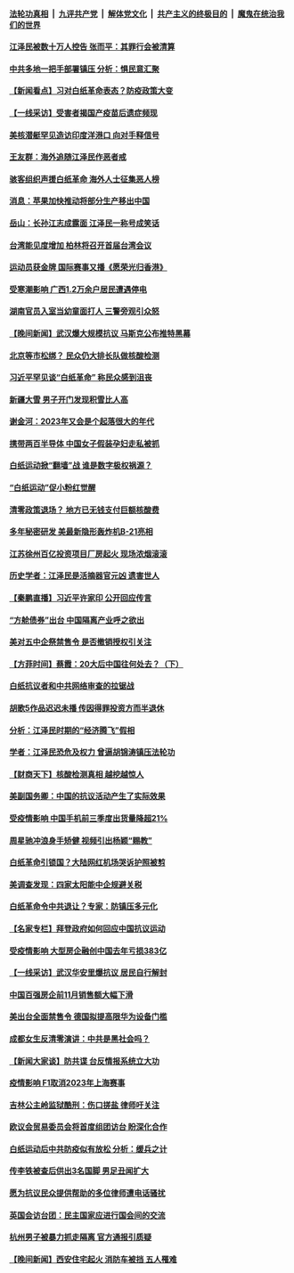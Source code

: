 ####  [法轮功真相](../../../../basic/blob/master/README.md?t=12040631) &nbsp;|&nbsp; [九评共产党](../../../../9ping.md/blob/master/README.md?t=12040631) &nbsp;|&nbsp; [解体党文化](../../../../jtdwh.md/blob/master/README.md?t=12040631)  &nbsp;|&nbsp; [共产主义的终极目的](../../../../gczydzjmd.md/blob/master/README.md?t=12040631) &nbsp;|&nbsp; [魔鬼在统治我们的世界](../../../../mgztzwmdsj.md/blob/master/README.md?t=12040631) 

#### [江泽民被数十万人控告 张而平：其罪行会被清算](../pages/nsc413/n13878074.md?t=12040631) 

#### [中共多地一把手部署镇压 分析：惧民意汇聚](../pages/nsc413/n13878085.md?t=12040631) 

#### [【新闻看点】习对白纸革命表态？防疫政策大变](../pages/nsc413/n13877672.md?t=12040631) 

#### [【一线采访】受害者揭国产疫苗后遗症频现](../pages/nsc413/n13877939.md?t=12040631) 

#### [美核潜艇罕见造访印度洋港口 向对手释信号](../pages/nsc413/n13878029.md?t=12040631) 

#### [王友群：海外追随江泽民作恶者戒](../pages/nsc413/n13877699.md?t=12040631) 

#### [骇客组织声援白纸革命 海外人士征集恶人榜](../pages/nsc413/n13878039.md?t=12040631) 

#### [消息：苹果加快推动将部分生产移出中国](../pages/nsc413/n13878030.md?t=12040631) 

#### [岳山：长孙江志成露面 江泽民一称号成笑话](../pages/nsc413/n13877969.md?t=12040631) 

#### [台湾能见度增加 柏林将召开首届台湾会议](../pages/nsc413/n13877997.md?t=12040631) 

#### [运动员获金牌 国际赛事又播《愿荣光归香港》](../pages/nsc413/n13877945.md?t=12040631) 

#### [受寒潮影响 广西1.2万余户居民遭遇停电](../pages/nsc413/n13877929.md?t=12040631) 

#### [湖南官员入室当幼童面打人 三警旁观引众怒](../pages/nsc413/n13877936.md?t=12040631) 

#### [【晚间新闻】武汉爆大规模抗议 马斯克公布推特黑幕](../pages/nsc413/n13877931.md?t=12040631) 



#### [北京等市松绑？ 民众仍大排长队做核酸检测](../pages/nsc413/n13877897.md?t=12040631) 


#### [习近平罕见谈“白纸革命” 称民众感到沮丧](../pages/nsc413/n13877901.md?t=12040631) 

#### [新疆大雪 男子开门发现积雪比人高](../pages/nsc413/n13877925.md?t=12040631) 

#### [谢金河：2023年又会是个起落很大的年代](../pages/nsc413/n13877870.md?t=12040631) 

#### [携带两百半导体 中国女子假装孕妇走私被抓](../pages/nsc413/n13877878.md?t=12040631) 

#### [白纸运动掀“翻墙”战 谁是数字极权祸源？](../pages/nsc413/n13877754.md?t=12040631) 

#### [“白纸运动”促小粉红觉醒](../pages/nsc413/n13877842.md?t=12040631) 

#### [清零政策退场？ 地方已无钱支付巨额核酸费](../pages/nsc413/n13877664.md?t=12040631) 

#### [多年秘密研发 美最新隐形轰炸机B-21亮相](../pages/nsc413/n13877758.md?t=12040631) 

#### [江苏徐州百亿投资项目厂房起火 现场浓烟滚滚](../pages/nsc413/n13877791.md?t=12040631) 

#### [历史学者：江泽民是活摘器官元凶 遗害世人](../pages/nsc413/n13877707.md?t=12040631) 

#### [【秦鹏直播】习近平许家印 公开回应传言](../pages/nsc413/n13877696.md?t=12040631) 

#### [“方舱债券”出台 中国隔离产业呼之欲出](../pages/nsc413/n13876933.md?t=12040631) 

#### [美对五中企祭禁售令 是否撤销授权引关注](../pages/nsc413/n13877620.md?t=12040631) 

#### [【方菲时间】蔡霞：20大后中国往何处去？（下）](../pages/nsc413/n13877445.md?t=12040631) 

#### [白纸抗议者和中共网络审查的拉锯战](../pages/nsc413/n13877688.md?t=12040631) 

#### [胡歌5作品迟迟未播 传因得罪投资方而半退休](../pages/nsc413/n13877671.md?t=12040631) 

#### [分析：江泽民时期的“经济腾飞”假相](../pages/nsc413/n13877564.md?t=12040631) 

#### [学者：江泽民恐危及权力 曾逼胡锦涛镇压法轮功](../pages/nsc413/n13877670.md?t=12040631) 

#### [【财商天下】核酸检测真相 越挖越惊人](../pages/nsc413/n13877638.md?t=12040631) 

#### [美副国务卿：中国的抗议活动产生了实际效果](../pages/nsc413/n13877653.md?t=12040631) 

#### [受疫情影响 中国手机前三季度出货量降超21%](../pages/nsc413/n13877650.md?t=12040631) 

#### [周星驰冲浪身手矫健 视频引出杨颖“赐教”](../pages/nsc413/n13877649.md?t=12040631) 

#### [白纸革命引锁国？大陆网红机场哭诉护照被剪](../pages/nsc413/n13877625.md?t=12040631) 

#### [美调查发现：四家太阳能中企规避关税](../pages/nsc413/n13877642.md?t=12040631) 

#### [白纸革命令中共退让？专家：防镇压多元化](../pages/nsc413/n13877636.md?t=12040631) 

#### [【名家专栏】拜登政府如何回应中国抗议运动](../pages/nsc413/n13877490.md?t=12040631) 

#### [受疫情影响 大型房企融创中国去年亏损383亿](../pages/nsc413/n13877621.md?t=12040631) 

#### [【一线采访】武汉华安⾥爆抗议 居民自行解封](../pages/nsc413/n13877591.md?t=12040631) 


#### [中国百强房企前11月销售额大幅下滑](../pages/nsc413/n13877619.md?t=12040631) 

#### [美出台全面禁售令 德国拟提高限华为设备门槛](../pages/nsc413/n13877585.md?t=12040631) 

#### [成都女生反清零演讲：中共是黑社会吗？](../pages/nsc413/n13877557.md?t=12040631) 

#### [【新闻大家谈】防共谍 台反情报系统立大功](../pages/nsc413/n13877501.md?t=12040631) 

#### [疫情影响 F1取消2023年上海赛事](../pages/nsc413/n13877549.md?t=12040631) 

#### [吉林公主岭监狱酷刑：伤口搓盐 律师吁关注](../pages/nsc413/n13877570.md?t=12040631) 

#### [欧议会贸易委员会将首度组团访台 盼深化合作](../pages/nsc413/n13877397.md?t=12040631) 

#### [白纸运动后中共防疫似有放松 分析：缓兵之计](../pages/nsc413/n13877425.md?t=12040631) 

#### [传李铁被查后供出3名国脚 男足丑闻扩大](../pages/nsc413/n13877406.md?t=12040631) 

#### [愿为抗议民众提供帮助的多位律师遭电话骚扰](../pages/nsc413/n13877391.md?t=12040631) 

#### [英国会访台团：民主国家应进行国会间的交流](../pages/nsc413/n13877290.md?t=12040631) 

#### [杭州男子被暴力抓走隔离 官方通报引质疑](../pages/nsc413/n13877289.md?t=12040631) 

#### [【晚间新闻】西安住宅起火 消防车被挡 五人罹难](../pages/nsc413/n13877357.md?t=12040631) 

